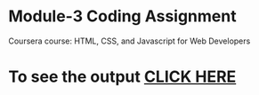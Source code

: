 

# Module-3 Coding Assignment

Coursera course: HTML, CSS, and Javascript for Web Developers

# To see the output [CLICK HERE](https://yagnamsetty-bhargava-vishnu.github.io/Coursera-HTML-CSS-and-JavaScript-for-Web-Developers/Assignments/Module-3/)

